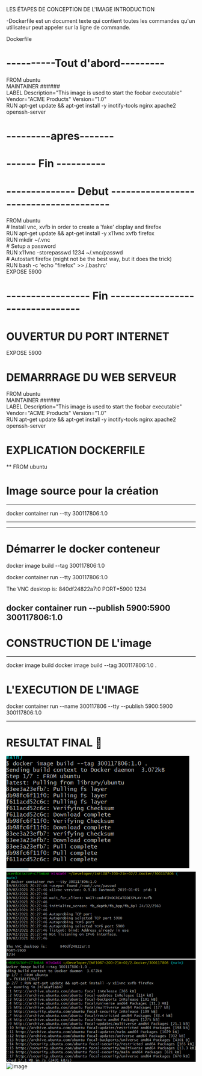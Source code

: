 
LES ÉTAPES DE CONCEPTION DE L'IMAGE
INTRODUCTION

-Dockerfile est un document texte qui contient toutes les commandes qu'un utilisateur peut appeler sur la ligne de commande.

 Dockerfile

# ----------Tout d'abord---------

FROM      ubuntu  
    MAINTAINER ######  
    LABEL Description="This image is used to start the foobar executable" Vendor="ACME Products" Version="1.0"  
    RUN apt-get update && apt-get install -y inotify-tools nginx apache2 openssh-server
    
    
# ---------apres-------

 
    
    
# ------ Fin ----------


# -------------- Debut --------------------------------------
FROM ubuntu  
    # Install vnc, xvfb in order to create a 'fake' display and firefox  
    RUN apt-get update && apt-get install -y x11vnc xvfb firefox  
    RUN mkdir ~/.vnc  
    # Setup a password  
    RUN x11vnc -storepasswd 1234 ~/.vnc/passwd  
    # Autostart firefox (might not be the best way, but it does the trick)  
    RUN bash -c 'echo "firefox" >> /.bashrc'  
    EXPOSE 5900 
    
# ----------------- Fin --------------------------------

# OUVERTUR DU PORT INTERNET
EXPOSE 5900

# DEMARRRAGE DU WEB SERVEUR
FROM      ubuntu  
    MAINTAINER ######  
    LABEL Description="This image is used to start the foobar executable" Vendor="ACME Products" Version="1.0"  
    RUN apt-get update && apt-get install -y inotify-tools nginx apache2 openssh-server

# EXPLICATION DOCKERFILE 
** FROM ubuntu

# Image source pour la  création 

---------------------------------------
 docker container run --tty 300117806:1.0

---------------------------------------




---------------------------------
# Démarrer le docker conteneur
docker image build --tag 300117806:1.0 

docker container run --tty 300117806:1.0

The VNC desktop is:      840df24822a7:0
PORT=5900
1234

docker container run --publish 5900:5900 300117806:1.0
----------------------------------------------


# CONSTRUCTION DE L'image
-----------------------------

 docker image build
 docker image build --tag 300117806:1.0 .

# L'EXECUTION DE L'IMAGE 

 docker container run --name 300117806 --tty --publish 5900:5900 300117806:1.0
 
 --------------------------------------------------------------
 
# RESULTAT FINAL 🍌

![image](capture102.PNG)
![image](capture103.PNG)
![image](capture104.PNG)
![image](capture1.png)



